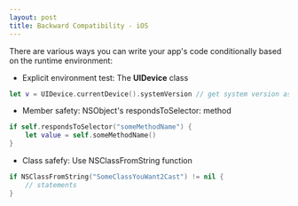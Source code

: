 ```yaml
---
layout: post
title: Backward Compatibility - iOS
---
```


There are various ways you can write your app's code conditionally based on the runtime environment:

- Explicit environment test: The **UIDevice** class

```swift
let v = UIDevice.currentDevice().systemVersion // get system version as a string
```

- Member safety: NSObject's respondsToSelector: method

```swift
if self.respondsToSelector("someMethodName") {
    let value = self.someMethodName()
}
```

- Class safefy: Use NSClassFromString function

```swift
if NSClassFromString("SomeClassYouWant2Cast") != nil {
    // statements
}
```


